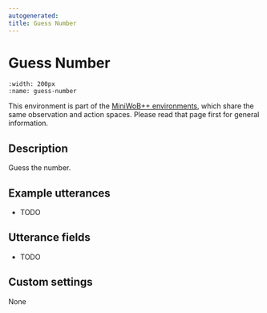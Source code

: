 ```yaml
---
autogenerated:
title: Guess Number
---
```


# Guess Number

```{figure} ../../_static/videos/miniwob/guess-number.gif 
:width: 200px
:name: guess-number
```

This environment is part of the <a href='..'>MiniWoB++ environments</a>, which share the same observation and action spaces. Please read that page first for general information.

## Description

Guess the number.

## Example utterances

* TODO

## Utterance fields

* TODO

## Custom settings

None

